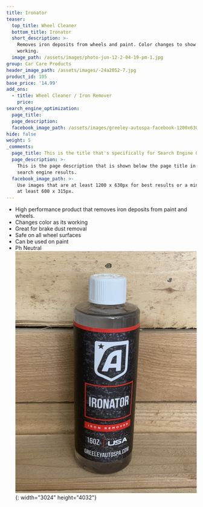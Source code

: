 ```yaml
---
title: Ironator
teaser:
  top_title: Wheel Cleaner
  bottom_title: Ironator
  short_description: >-
    Removes iron deposits from wheels and paint. Color changes to show its
    working.
  image_path: /assets/images/photo-jun-12-2-04-19-pm-1.jpg
group: Car Care Products
header_image_path: /assets/images/-24a2052-7.jpg
product_id: 105
base_price: '14.99'
add_ons:
  - title: Wheel Cleaner / Iron Remover
    price:
search_engine_optimization:
  page_title:
  page_description:
  facebook_image_path: /assets/images/greeley-autospa-facebook-1200x630.png
hide: false
weight: 5
_comments:
  page_title: This is the title that's specifically for Search Engine Optimization.
  page_description: >-
    This is the page description that is shown below the page title in the
    search engine results.
  facebook_image_path: >-
    Use images that are at least 1200 x 630px for best results or a minimum of
    at least 600 x 315px.
---
```


* High performance product that removes iron deposits from paint and wheels.
* Changes color as its working
* Great for brake dust removal
* Safe on all wheel surfaces
* Can be used on paint
* Ph Neutral![](/assets/images/photo-jun-12-2-04-19-pm.jpg){: width="3024" height="4032"}